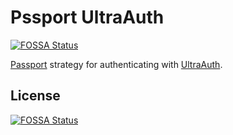 # Pssport UltraAuth
[![FOSSA Status](https://app.fossa.com/api/projects/git%2Bgithub.com%2Fultraauth%2Fpassport-ultraauth.svg?type=shield)](https://app.fossa.com/projects/git%2Bgithub.com%2Fultraauth%2Fpassport-ultraauth?ref=badge_shield)


[Passport](https://github.com/jaredhanson/passport) strategy for authenticating
with [UltraAuth](https://ultraauth.com).


## License
[![FOSSA Status](https://app.fossa.com/api/projects/git%2Bgithub.com%2Fultraauth%2Fpassport-ultraauth.svg?type=large)](https://app.fossa.com/projects/git%2Bgithub.com%2Fultraauth%2Fpassport-ultraauth?ref=badge_large)